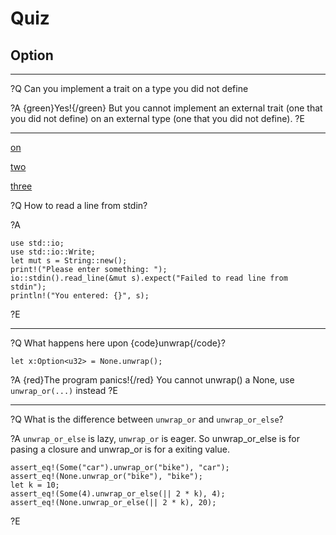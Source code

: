 # Quiz

## Option

_________________________________________________________

?Q Can you implement a trait on a type you did not define

?A {green}Yes!{/green} But you cannot implement an external trait (one that you did not define) on an external type (one that you did not define).
?E

_________________________________________________________

[on](https://play.rust-lang.org/?version=stable&mode=debug&edition=2018&gist=e9cc8920b712c93f0c09c1fe56f831b8)


[two](https://gist.github.com/e9cc8920b712c93f0c09c1fe56f831b8)

[three](https://play.rust-lang.org/?version=stable&mode=debug&edition=2018&code=%23!%5Ballow(unused)%5D%0Afn%20main()%20%7B%0Ause%20std%3A%3Aio%3A%3A%7Bself%2C%20Write%7D%3B%0A%0Aprint!(%22this%20%22)%3B%0Aprint!(%22will%20%22)%3B%0Aprint!(%22be%20%22)%3B%0Aprint!(%22on%20%22)%3B%0Aprint!(%22the%20%22)%3B%0Aprint!(%22same%20%22)%3B%0Aprint!(%22line%20%22)%3B%0A%0Aio%3A%3Astdout().flush().unwrap()%3B%0A%0Aprint!(%22this%20string%20has%20a%20newline%2C%20why%20not%20choose%20println!%20instead%3F%5Cn%22)%3B%0A%0Aio%3A%3Astdout().flush().unwrap()%3B%0A%7D)

?Q How to read a line from stdin?

?A
```rust,editable
use std::io;
use std::io::Write;
let mut s = String::new();
print!("Please enter something: ");
io::stdin().read_line(&mut s).expect("Failed to read line from stdin");
println!("You entered: {}", s);
```

?E
_________________________________________________________

?Q What happens here upon {code}unwrap{/code}?

```rust,editable
let x:Option<u32> = None.unwrap();
```

?A {red}The program panics!{/red} You cannot unwrap() a None, use `unwrap_or(...)` instead
?E

_________________________________________________________

?Q What is the difference between <code>unwrap_or</code> and `unwrap_or_else`?

?A `unwrap_or_else` is lazy, `unwrap_or` is eager.
So unwrap_or_else is for pasing a closure and unwrap_or is for a exiting value.

```rust,editable
assert_eq!(Some("car").unwrap_or("bike"), "car");
assert_eq!(None.unwrap_or("bike"), "bike");
let k = 10;
assert_eq!(Some(4).unwrap_or_else(|| 2 * k), 4);
assert_eq!(None.unwrap_or_else(|| 2 * k), 20);
```

?E

